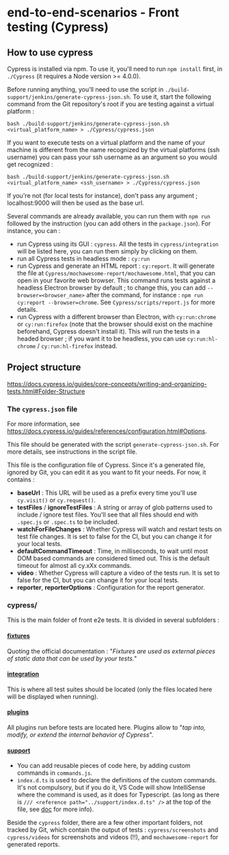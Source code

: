 # end-to-end-scenarios - Front testing (Cypress)

## How to use cypress

Cypress is installed via npm. To use it, you'll need to run `npm install` first, in `./Cypress` (it requires a Node version >= 4.0.0).

Before running anything, you'll need to use the script in `./build-support/jenkins/generate-cypress-json.sh`.
To use it, start the following command from the Git repository's root if you are testing against a virtual platform :

    bash ./build-support/jenkins/generate-cypress-json.sh <virtual_platform_name> > ./Cypress/cypress.json

If you want to execute tests on a virtual platform and the name of your machine is different from the name recognized by the virtual platforms (ssh username) you can pass your ssh username as an argument so you would get recognized :

    bash ./build-support/jenkins/generate-cypress-json.sh <virtual_platform_name> <ssh_username> > ./Cypress/cypress.json

If you're not (for local tests for instance), don't pass any argument ; localhost:9000 will then be used as the base url.

Several commands are already available, you can run them with `npm run` followed by the instruction (you can add others in the `package.json`). For instance, you can :

- run Cypress using its GUI : `cypress`. All the tests in `cypress/integration` will be listed here, you can run them simply by clicking on them.
- run all Cypress tests in headless mode : `cy:run`
- run Cypress and generate an HTML report : `cy:report`. It will generate the file at `Cypress/mochawesome-report/mochawesome.html`, that you can open in your favorite web browser. This command runs tests against a headless Electron browser by default ; to change this, you can add `--browser=<browser_name>` after the command, for instance : `npm run cy:report --browser=chrome`. See `Cypress/scripts/report.js` for more details.
- run Cypress with a different browser than Electron, with `cy:run:chrome` or `cy:run:firefox` (note that the browser should exist on the machine beforehand, Cypress doesn't install it). This will run the tests in a headed browser ; if you want it to be headless, you can use `cy:run:hl-chrome` / `cy:run:hl-firefox` instead.

## Project structure

https://docs.cypress.io/guides/core-concepts/writing-and-organizing-tests.html#Folder-Structure

### The `cypress.json` file

For more information, see https://docs.cypress.io/guides/references/configuration.html#Options.

This file should be generated with the script `generate-cypress-json.sh`. For more details, see instructions in the script file.

This file is the configuration file of Cypress. Since it's a generated file, ignored by Git, you can edit it as you want to fit your needs. For now, it contains :

- **baseUrl** : This URL will be used as a prefix every time you'll use `cy.visit()` or `cy.request()`.
- **testFiles** / **ignoreTestFiles** : A string or array of glob patterns used to include / ignore test files. You'll see that all files should end with `.spec.js` or `.spec.ts` to be included.
- **watchForFileChanges** : Whether Cypress will watch and restart tests on test file changes. It is set to false for the CI, but you can change it for your local tests.
- **defaultCommandTimeout** : Time, in milliseconds, to wait until most DOM based commands are considered timed out. This is the default timeout for almost all cy.xXx commands.
- **video** : Whether Cypress will capture a video of the tests run. It is set to false for the CI, but you can change it for your local tests.
- **reporter**, **reporterOptions** : Configuration for the report generator.

### cypress/

This is the main folder of front e2e tests. It is divided in several subfolders :

#### [fixtures](https://docs.cypress.io/guides/core-concepts/writing-and-organizing-tests.html#Fixture-Files)

Quoting the official documentation : "_Fixtures are used as external pieces of static data that can be used by your tests._"

#### [integration](https://docs.cypress.io/guides/core-concepts/writing-and-organizing-tests.html#Test-files)

This is where all test suites should be located (only the files located here will be displayed when running).

#### [plugins](https://docs.cypress.io/guides/core-concepts/writing-and-organizing-tests.html#Plugin-files)

All plugins run before tests are located here. Plugins allow to "_tap into, modify, or extend the internal behavior of Cypress_".

#### [support](https://docs.cypress.io/guides/core-concepts/writing-and-organizing-tests.html#Support-file)

- You can add reusable pieces of code here, by adding custom commands in `commands.js`.
- `index.d.ts` is used to declare the definitions of the custom commands. It's not compulsory, but if you do it, VS Code will show IntelliSense where the command is used, as it does for Typescript. (as long as there is `/// <reference path="../support/index.d.ts" />` at the top of the file, see [doc](https://docs.cypress.io/guides/tooling/intelligent-code-completion.html#Triple-slash-directives) for more info).

Beside the `cypress` folder, there are a few other important folders, not tracked by Git, which contain the output of tests : `cypress/screenshots` and `cypress/videos` for screenshots and videos (!!), and `mochawesome-report` for generated reports.
